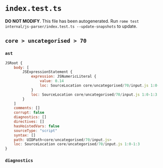 # `index.test.ts`

**DO NOT MODIFY**. This file has been autogenerated. Run `rome test internal/js-parser/index.test.ts --update-snapshots` to update.

## `core > uncategorised > 70`

### `ast`

```javascript
JSRoot {
	body: [
		JSExpressionStatement {
			expression: JSNumericLiteral {
				value: 0.14
				loc: SourceLocation core/uncategorised/70/input.js 1:0-1:3
			}
			loc: SourceLocation core/uncategorised/70/input.js 1:0-1:3
		}
	]
	comments: []
	corrupt: false
	diagnostics: []
	directives: []
	hasHoistedVars: false
	sourceType: "script"
	syntax: []
	path: UIDPath<core/uncategorised/70/input.js>
	loc: SourceLocation core/uncategorised/70/input.js 1:0-1:3
}
```

### `diagnostics`

```

```
